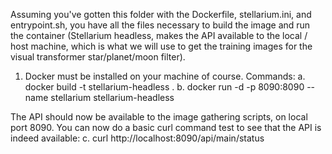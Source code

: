 Assuming you've gotten this folder with the Dockerfile, stellarium.ini, and entrypoint.sh,
you have all the files necessary to build the image and run the container (Stellarium headless,
makes the API available to the local / host machine, which is what we will use to get the training images
for the visual transformer star/planet/moon filter).

1.  Docker must be installed on your machine of course.
Commands:
a.  docker build -t stellarium-headless .
b.  docker run -d -p 8090:8090 --name stellarium stellarium-headless

The API should now be available to the image gathering scripts, on local port 8090.
You can now do a basic curl command test to see that the API is indeed available:
c.  curl http://localhost:8090/api/main/status
